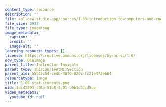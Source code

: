 ```yaml
---
content_type: resource
description: ''
file: /ol-ocw-studio-app/courses/1-00-introduction-to-computers-and-engineering-problem-solving-spring-2012/1dc42593c04a51b83c01b9b1d3dcd5ce_1-00_stat-students.png
file_size: 2933
file_type: image/png
image_metadata:
  caption: ''
  credit: ''
  image-alt: ''
learning_resource_types: []
license: https://creativecommons.org/licenses/by-nc-sa/4.0/
ocw_type: OCWImage
parent_title: Instructor Insights
parent_type: ThisCourseAtMITSection
parent_uid: 55b15c54-cedb-48f0-020c-fc21e473e664
resourcetype: Image
title: 1-00_stat-students.png
uid: 1dc42593-c04a-51b8-3c01-b9b1d3dcd5ce
video_metadata:
  youtube_id: null
---
```

